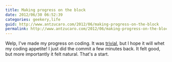 ```yaml
---
title: Making progress on the block
date: 2012/06/30 06:52:39
categories: geekery,life
guid: http://www.antzucaro.com/2012/06/making-progress-on-the-block
permalink: http://www.antzucaro.com/2012/06/making-progress-on-the-block
---
```

Welp, I've made my progress on coding. It was <a href="https://github.com/antzucaro/XonStat/commit/9f4a482f6194a036232e55b6e6917305ab98589c" title="yeah, teeny">trivial</a>, but I hope it will whet my coding appetite! I just did the commit a few minutes back. It felt good, but more importantly it felt natural. That's a start. 
